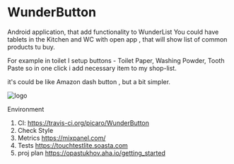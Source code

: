 # WunderButton

Android application, that add functionality to WunderList
You could have tablets in the Kitchen and WC with open app , that will show list of common products tu buy.

For example in toilet I setup buttons - Toilet Paper, Washing Powder, Tooth Paste
so in one click i add necessary item to my shop-list.

it's could be like Amazon dash button , but a bit simpler. 


![logo](https://raw.github.com/picaro/WunderButton/master/app/src/main/ic_launcher-web.png)


Environment

1. CI: https://travis-ci.org/picaro/WunderButton
2. Check Style 
3. Metrics  https://mixpanel.com/
4. Tests https://touchtestlite.soasta.com
5. proj plan https://opastukhov.aha.io/getting_started
